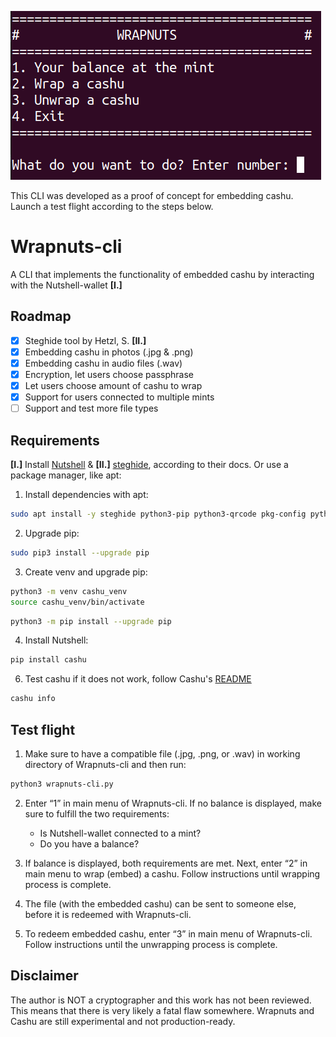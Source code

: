 ![](https://github.com/wrapnuts/wrapnuts/blob/main/wrapnuts.png)

This CLI was developed as a proof of concept for embedding cashu. Launch a test flight according to the steps below.

# Wrapnuts-cli

A CLI that implements the functionality of embedded cashu by interacting with the Nutshell-wallet **[I.]** 

## Roadmap

- [x] Steghide tool by Hetzl, S. **[II.]**
- [x] Embedding cashu in photos (.jpg & .png) 
- [x] Embedding cashu in audio files (.wav)
- [x] Encryption, let users choose passphrase
- [x] Let users choose amount of cashu to wrap
- [x] Support for users connected to multiple mints
- [ ] Support and test more file types

## Requirements

**[I.]** Install [Nutshell](https://github.com/cashubtc/nutshell?tab=readme-ov-file) & **[II.]** [steghide](https://steghide.sourceforge.net/index.php), according to their docs. Or use a package manager, like apt:

1. Install dependencies with apt:

```bash
sudo apt install -y steghide python3-pip python3-qrcode pkg-config python3.10-venv
```
2. Upgrade pip:

```bash
sudo pip3 install --upgrade pip
```
3. Create venv and upgrade pip:

```bash
python3 -m venv cashu_venv
source cashu_venv/bin/activate
```
```bash
python3 -m pip install --upgrade pip
```
4. Install Nutshell:

```bash
pip install cashu
```
6. Test cashu if it does not work, follow Cashu's [README](https://github.com/cashubtc/nutshell?tab=readme-ov-file)

```bash
cashu info
```

## Test flight

1. Make sure to have a compatible file (.jpg, .png, or .wav) in working directory of Wrapnuts-cli and then run:

```bash
python3 wrapnuts-cli.py
```

2. Enter “1” in main menu of Wrapnuts-cli. If no balance is displayed, make sure to fulfill the two requirements:
    - Is Nutshell-wallet connected to a mint?
    - Do you have a balance?

3. If balance is displayed, both requirements are met. Next, enter “2” in main menu to wrap (embed) a cashu. Follow instructions until wrapping process is complete.

4. The file (with the embedded cashu) can be sent to someone else, before it is redeemed with Wrapnuts-cli.

5. To redeem embedded cashu, enter “3” in main menu of Wrapnuts-cli. Follow instructions until the unwrapping process is complete.

## Disclaimer 

The author is NOT a cryptographer and this work has not been reviewed. This means that there is very likely a fatal flaw somewhere. Wrapnuts and Cashu are still experimental and not production-ready.
